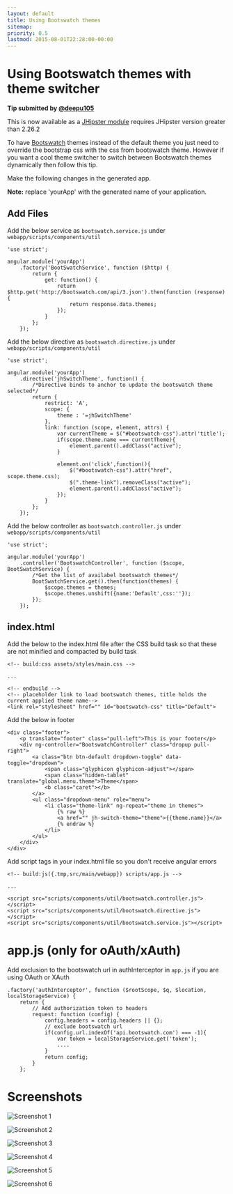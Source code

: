 ```yaml
---
layout: default
title: Using Bootswatch themes
sitemap:
priority: 0.5
lastmod: 2015-08-01T22:28:00-00:00
---
```


# Using Bootswatch themes with theme switcher

__Tip submitted by [@deepu105](https://github.com/deepu105)__

This is now available as a [JHipster module](https://github.com/deepu105/generator-jhipster-bootswatch) requires JHipster version greater than 2.26.2
 
To have [Bootswatch](https://bootswatch.com/) themes instead of the default theme you just need to override the bootstrap css with the css from bootswatch theme. However if you want a cool theme switcher to switch between Bootswatch themes dynamically then follow this tip.

Make the following changes in the generated app.

**Note:** replace 'yourApp' with the generated name of your application.

## Add Files

Add the below service as `bootswatch.service.js` under `webapp/scripts/components/util`

    'use strict';

    angular.module('yourApp')
        .factory('BootSwatchService', function ($http) {
            return {
                get: function() {
                    return $http.get('http://bootswatch.com/api/3.json').then(function (response) {
                        return response.data.themes;
                    });
                }
            };
        });

Add the below directive as `bootswatch.directive.js` under `webapp/scripts/components/util`


    'use strict';

    angular.module('yourApp')
        .directive('jhSwitchTheme', function() {
            /*Directive binds to anchor to update the bootswatch theme selected*/
            return {
                restrict: 'A',
                scope: {
                    theme : '=jhSwitchTheme'
                },
                link: function (scope, element, attrs) {
                    var currentTheme = $("#bootswatch-css").attr('title');
                    if(scope.theme.name === currentTheme){
                        element.parent().addClass("active");
                    }

                    element.on('click',function(){
                        $("#bootswatch-css").attr("href", scope.theme.css);
                        $(".theme-link").removeClass("active");
                        element.parent().addClass("active");
                    });
                }
            };
        });

Add the below controller as `bootswatch.controller.js` under `webapp/scripts/components/util`

    'use strict';

    angular.module('yourApp')
        .controller('BootswatchController', function ($scope, BootSwatchService) {
            /*Get the list of availabel bootswatch themes*/
            BootSwatchService.get().then(function(themes) {
                $scope.themes = themes;
                $scope.themes.unshift({name:'Default',css:''});
            });
        });

## index.html

Add the below to the index.html file after the CSS build task so that these are not minified and compacted by build task

    <!-- build:css assets/styles/main.css -->

    ...

    <!-- endbuild -->
    <!-- placeholder link to load bootswatch themes, title holds the current applied theme name-->
    <link rel="stylesheet" href="" id="bootswatch-css" title="Default">

Add the below in footer

    <div class="footer">
        <p translate="footer" class="pull-left">This is your footer</p>
        <div ng-controller="BootswatchController" class="dropup pull-right">
            <a class="btn btn-default dropdown-toggle" data-toggle="dropdown">
                <span class="glyphicon glyphicon-adjust"></span>
                <span class="hidden-tablet" translate="global.menu.theme">Theme</span>
                <b class="caret"></b>
            </a>
            <ul class="dropdown-menu" role="menu">
                <li class="theme-link" ng-repeat="theme in themes">
                    {% raw %}
                    <a href="" jh-switch-theme="theme">{{theme.name}}</a>
                    {% endraw %}
                </li>
            </ul>
        </div>
    </div>

Add script tags in your index.html file so you don't receive angular errors

    <!-- build:js({.tmp,src/main/webapp}) scripts/app.js -->

    ...

    <script src="scripts/components/util/bootswatch.controller.js"></script>
    <script src="scripts/components/util/bootswatch.directive.js"></script>
    <script src="scripts/components/util/bootswatch.service.js"></script>

# app.js (only for oAuth/xAuth)

Add exclusion to the bootswatch url in authInterceptor in `app.js` if you are using OAuth or XAuth

    .factory('authInterceptor', function ($rootScope, $q, $location, localStorageService) {
        return {
            // Add authorization token to headers
            request: function (config) {
                config.headers = config.headers || {};
                // exclude bootswatch url
                if(config.url.indexOf('api.bootswatch.com') === -1){
                    var token = localStorageService.get('token');
                    ....
                }
                return config;
            }
        };

# Screenshots

![Screenshot 1](../images/009_tips_using_bootswatch_themes_01.png)

![Screenshot 2](../images/009_tips_using_bootswatch_themes_02.png)

![Screenshot 3](../images/009_tips_using_bootswatch_themes_03.png)

![Screenshot 4](../images/009_tips_using_bootswatch_themes_04.png)

![Screenshot 5](../images/009_tips_using_bootswatch_themes_05.png)

![Screenshot 6](../images/009_tips_using_bootswatch_themes_06.png)
